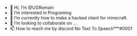 - 👋 Hi, I’m @UGRomain
- 👀 I’m interested in Programing
- 🌱 I’m currently how to make a hacked client for minecraft.
- 💞️ I’m looking to collaborate on ...
- 📫 How to reach me by discord No Text To Speechˈᵏᵈᵃ#0001

<!---
UGRomain/UGRomain is a ✨ special ✨ repository because its `README.md` (this file) appears on your GitHub profile.
You can click the Preview link to take a look at your changes.
--->
